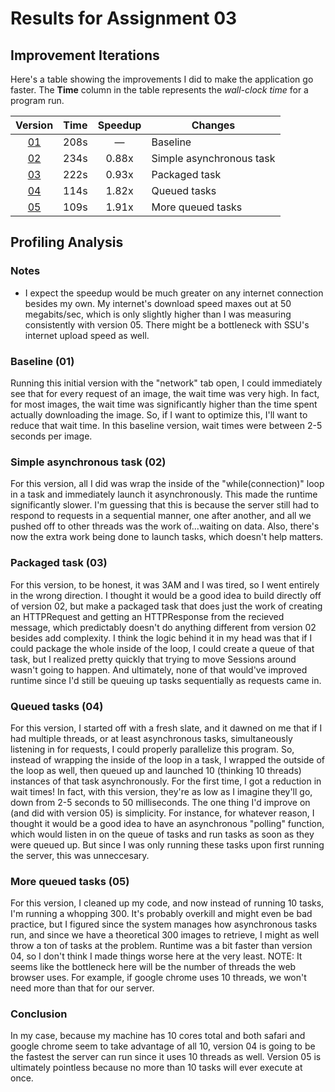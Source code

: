 # Results for Assignment 03

## Improvement Iterations

Here's a table showing the improvements I did to make the application go faster.  The **Time** column in the table represents the _wall-clock time_ for a program run.

| Version | Time | Speedup | Changes |
| :-----: | ---- | :-----: | ------- |
| [01](01.cpp) | 208s | &mdash; | Baseline |
| [02](02.cpp) | 234s | 0.88x | Simple asynchronous task |
| [03](03.cpp) | 222s | 0.93x | Packaged task |
| [04](04.cpp) | 114s | 1.82x | Queued tasks |
| [05](05.cpp) | 109s | 1.91x | More queued tasks |


## Profiling Analysis

### Notes
- I expect the speedup would be much greater on any internet connection besides my own. My internet's download speed maxes out at 50 megabits/sec, which is only slightly higher than I was measuring consistently with version 05. There might be a bottleneck with SSU's internet upload speed as well.

### Baseline (01)
Running this initial version with the "network" tab open, I could immediately see that for every request of an image, the wait time was very high. In fact, for most images, the wait time was significantly higher than the time spent actually downloading the image. So, if I want to optimize this, I'll want to reduce that wait time. In this baseline version, wait times were between 2-5 seconds per image.

### Simple asynchronous task (02)
For this version, all I did was wrap the inside of the "while(connection)" loop in a task and immediately launch it asynchronously. This made the runtime significantly slower. I'm guessing that this is because the server still had to respond to requests in a sequential manner, one after another, and all we pushed off to other threads was the work of...waiting on data. Also, there's now the extra work being done to launch tasks, which doesn't help matters.

### Packaged task (03)
For this version, to be honest, it was 3AM and I was tired, so I went entirely in the wrong direction. I thought it would be a good idea to build directly off of version 02, but make a packaged task that does just the work of creating an HTTPRequest and getting an HTTPResponse from the recieved message, which predictably doesn't do anything different from version 02 besides add complexity. I think the logic behind it in my head was that if I could package the whole inside of the loop, I could create a queue of that task, but I realized pretty quickly that trying to move Sessions around wasn't going to happen. And ultimately, none of that would've improved runtime since I'd still be queuing up tasks sequentially as requests came in. 

### Queued tasks (04)
For this version, I started off with a fresh slate, and it dawned on me that if I had multiple threads, or at least asynchronous tasks, simultaneously listening in for requests, I could properly parallelize this program. So, instead of wrapping the inside of the loop in a task, I wrapped the outside of the loop as well, then queued up and launched 10 (thinking 10 threads) instances of that task asynchronously. For the first time, I got a reduction in wait times! In fact, with this version, they're as low as I imagine they'll go, down from 2-5 seconds to 50 milliseconds. The one thing I'd improve on (and did with version 05) is simplicity. For instance, for whatever reason, I thought it would be a good idea to have an asynchronous "polling" function, which would listen in on the queue of tasks and run tasks as soon as they were queued up. But since I was only running these tasks upon first running the server, this was unneccesary.

### More queued tasks (05)
For this version, I cleaned up my code, and now instead of running 10 tasks, I'm running a whopping 300. It's probably overkill and might even be bad practice, but I figured since the system manages how asynchronous tasks run, and since we have a theoretical 300 images to retrieve, I might as well throw a ton of tasks at the problem. Runtime was a bit faster than version 04, so I don't think I made things worse here at the very least.
NOTE: It seems like the bottleneck here will be the number of threads the web browser uses. For example, if google chrome uses 10 threads, we won't need more than that for our server.

### Conclusion
In my case, because my machine has 10 cores total and both safari and google chrome seem to take advantage of all 10, version 04 is going to be the fastest the server can run since it uses 10 threads as well. Version 05 is ultimately pointless because no more than 10 tasks will ever execute at once.
